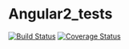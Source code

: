 # Angular2_tests
[![Build Status](https://secure.travis-ci.org/wilsto/Angular2_tests.png?branch=master)](https://travis-ci.org/wilsto/Angular2_tests)
[![Coverage Status](https://coveralls.io/repos/wilsto/Angular2_tests/badge.svg?branch=master)](https://coveralls.io/r/wilsto/Angular2_tests/?branch=master)

